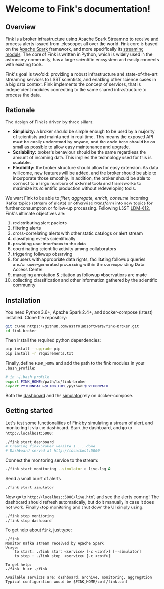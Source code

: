 # Welcome to Fink's documentation!

## Overview

Fink is a broker infrastructure using Apache Spark Streaming to receive and process alerts issued from telescopes all over the world. Fink core is based on the [Apache Spark](http://spark.apache.org/) framework, and more specifically its [streaming module](http://spark.apache.org/streaming/). The core of Fink is written in Python, which is widely used in the astronomy community, has a large scientific ecosystem and easily connects with existing tools.

Fink's goal is twofold: providing a robust infrastructure and state-of-the-art streaming services to LSST scientists, and enabling other science cases in a big data context. Fink implements the concept of services, that is independent modules connecting to the same shared infrastructure to process the data.

## Rationale

The design of Fink is driven by three pillars:

* **Simplicity:** a broker should be simple enough to be used by a majority of scientists and maintained in real-time. This means the exposed API must be easily understood by anyone, and the code base should be as small as possible to allow easy maintenance and upgrade.
* **Scalability:** broker's behaviour should be the same regardless the amount of incoming data. This implies the technology used for this is scalable.
* **Flexibility:** the broker structure should allow for easy extension. As data will come, new features will be added, and the broker should be able to incorporate those smoothly. In addition, the broker should be able to connect to a large numbers of external tools and frameworks to maximize its scientific production without redeveloping tools.

We want Fink to be able to _filter, aggregate, enrich, consume_ incoming Kafka topics (stream of alerts) or otherwise _transform_ into new topics for further consumption or follow-up processing. Following LSST [LDM-612](https://github.com/lsst/LDM-612), Fink's ultimate objectives are:

1. redistributing alert packets
2. filtering alerts
3. cross-correlating alerts with other static catalogs or alert stream
4. classifying events scientifically
5. providing user interfaces to the data
6. coordinating scientific activity among collaborators
7. triggering followup observing
8. for users with appropriate data rights, facilitating followup queries and/or user-generated processing within the corresponding Data Access Center
9. managing annotation & citation as followup observations are made
10. collecting classification and other information gathered by the scientific community

## Installation

You need Python 3.6+, Apache Spark 2.4+, and docker-compose (latest) installed. Clone the repository:

```bash
git clone https://github.com/astrolabsoftware/fink-broker.git
cd fink-broker
```

Then install the required python dependencies:

```bash
pip install --upgrade pip
pip install -r requirements.txt
```

Finally, define `FINK_HOME` and add the path to the fink modules in your `.bash_profile`:

```bash
# in ~/.bash_profile
export FINK_HOME=/path/to/fink-broker
export PYTHONPATH=$FINK_HOME/python:$PYTHONPATH
```

Both the [dashboard](user_guide/dashboard.md) and the [simulator](user_guide/simulator.md) rely on docker-compose.


## Getting started

Let's test some functionalities of Fink by simulating a stream of alert, and monitoring it
via the dashboard. Start the dashboard, and go to `http://localhost:5000`:
```bash
./fink start dashboard
# Creating fink-broker_website_1 ... done
# Dashboard served at http://localhost:5000
```

Connect the monitoring service to the stream:
```bash
./fink start monitoring --simulator > live.log &
```

Send a small burst of alerts:
```bash
./fink start simulator
```
Now go to `http://localhost:5000/live.html` and see the alerts coming! The dashboard
should refresh automatically, but do it manually in case it does not work.
Finally stop monitoring and shut down the UI simply using:
```bash
./fink stop monitoring
./fink stop dashboard
```

To get help about `fink`, just type:

```shell
./fink
Monitor Kafka stream received by Apache Spark
Usage:
    to start: ./fink start <service> [-c <conf>] [--simulator]
    to stop : ./fink stop  <service> [-c <conf>]

To get help:
./fink -h or ./fink

Available services are: dashboard, archive, monitoring, aggregation
Typical configuration would be $FINK_HOME/conf/fink.conf
```
